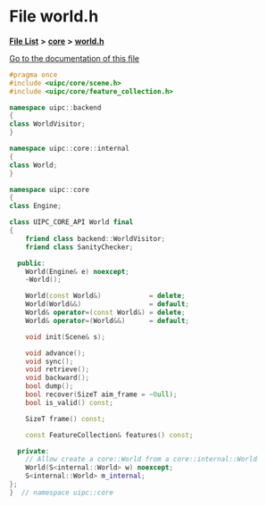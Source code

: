 

# File world.h

[**File List**](files.md) **>** [**core**](dir_eca9d1283f7cad9ff89c5ab44937d4d9.md) **>** [**world.h**](world_8h.md)

[Go to the documentation of this file](world_8h.md)


```C++
#pragma once
#include <uipc/core/scene.h>
#include <uipc/core/feature_collection.h>

namespace uipc::backend
{
class WorldVisitor;
}

namespace uipc::core::internal
{
class World;
}

namespace uipc::core
{
class Engine;

class UIPC_CORE_API World final
{
    friend class backend::WorldVisitor;
    friend class SanityChecker;

  public:
    World(Engine& e) noexcept;
    ~World();

    World(const World&)            = delete;
    World(World&&)                 = default;
    World& operator=(const World&) = delete;
    World& operator=(World&&)      = default;

    void init(Scene& s);

    void advance();
    void sync();
    void retrieve();
    void backward();
    bool dump();
    bool recover(SizeT aim_frame = ~0ull);
    bool is_valid() const;

    SizeT frame() const;

    const FeatureCollection& features() const;

  private:
    // Allow create a core::World from a core::internal::World
    World(S<internal::World> w) noexcept;
    S<internal::World> m_internal;
};
}  // namespace uipc::core
```


